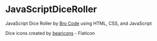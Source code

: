 # JavaScriptDiceRoller
 JavaScript Dice Roller by [Bro Code](https://www.youtube.com/watch?v=PXilNmL9U80) using HTML, CSS, and JavaScript

Dice icons created by [bearicons](https://www.flaticon.com/free-icons/dice) - Flaticon 